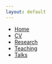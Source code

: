 ```yaml
---
layout: default
---
```


<ul>
<li><a href="./">Home</a></li>
<li><a href="./cv.html">CV</a></li>
<li><a href="./research.html">Research</a></li>
<li><a href="./teaching.html">Teaching</a></li>
<li><a href="./talks.html">Talks</a></li>
</ul>


